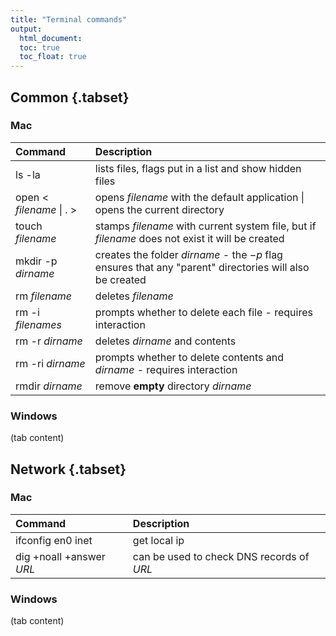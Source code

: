 ```yaml
---
title: "Terminal commands"
output: 
  html_document:
  toc: true
  toc_float: true
---
```


## Common {.tabset}

### Mac

Command | Description
:----------------------------------------------- | :------------------------------------------------------------------
ls -la  | lists files, flags put in a list and show hidden files
open < *filename* \| . > | opens *filename* with the default application \| opens the current directory
touch *filename*   | stamps *filename* with current system file, but if *filename* does not exist it will be created
mkdir -p *dirname* | creates the folder *dirname* - the $-p$ flag ensures that any "parent" directories will also be created
rm *filename* | deletes *filename*
rm -i *filenames* | prompts whether to delete each file - requires interaction
rm -r *dirname* | deletes *dirname* and contents
rm -ri *dirname* | prompts whether to delete contents and *dirname* - requires interaction
rmdir *dirname* | remove **empty** directory *dirname*


### Windows

(tab content)

## Network {.tabset}

### Mac

Command | Description
:----------------- | :------------------------------------------------------------------
ifconfig en0 inet  | get local ip 
dig +noall +answer *URL*  | can be used to check DNS records of *URL* 


### Windows

(tab content)
